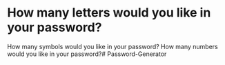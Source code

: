 
# How many letters would you like in your password?
How many symbols would you like in your password?
How many numbers would you like in your password?# Password-Generator
